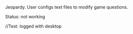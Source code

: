 Jeopardy. User configs text files to modify game questions.

Status: not working

//Test: logged with desktop
